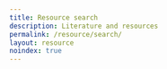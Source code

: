 ```yaml
---
title: Resource search
description: Literature and resources
permalink: /resource/search/
layout: resource
noindex: true
---
```

